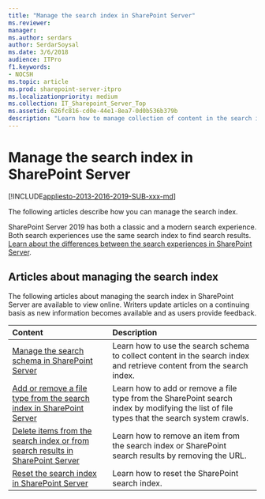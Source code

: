 ```yaml
---
title: "Manage the search index in SharePoint Server"
ms.reviewer: 
manager: 
ms.author: serdars
author: SerdarSoysal
ms.date: 3/6/2018
audience: ITPro
f1.keywords:
- NOCSH
ms.topic: article
ms.prod: sharepoint-server-itpro
ms.localizationpriority: medium
ms.collection: IT_Sharepoint_Server_Top
ms.assetid: 626fc816-cd0e-44e1-8ea7-0d0b536b379b
description: "Learn how to manage collection of content in the search index and retrieval from the search index."
---
```


# Manage the search index in SharePoint Server

[!INCLUDE[appliesto-2013-2016-2019-SUB-xxx-md](../includes/appliesto-2013-2016-2019-SUB-xxx-md.md)]
  
The following articles describe how you can manage the search index. 

SharePoint Server 2019 has both a classic and a modern search experience. Both search experiences use the same search index to find search results. [Learn about the differences between the search experiences in SharePoint Server](differences-search-2016-2019.md).
  
## Articles about managing the search index

The following articles about managing the search index in SharePoint Server are available to view online. Writers update articles on a continuing basis as new information becomes available and as users provide feedback.
  
|                                                                  **Content**                                                                   |                                                              **Description**                                                               |
| :--------------------------------------------------------------------------------------------------------------------------------------------- | :----------------------------------------------------------------------------------------------------------------------------------------- |
| [Manage the search schema in SharePoint Server](manage-the-search-schema.md)                                                                   | Learn how to use the search schema to collect content in the search index and retrieve content from the search index.                      |
| [Add or remove a file type from the search index in SharePoint Server](add-or-remove-a-file-type-from-the-search-index.md)                     | Learn how to add or remove a file type from the SharePoint search index by modifying the list of file types that the search system crawls. |
| [Delete items from the search index or from search results in SharePoint Server](delete-items-from-the-search-index-or-from-search-results.md) | Learn how to remove an item from the search index or SharePoint search results by removing the URL.                                        |
| [Reset the search index in SharePoint Server](reset-the-search-index.md)                                                                       | Learn how to reset the SharePoint search index.                                                                                            |
   


